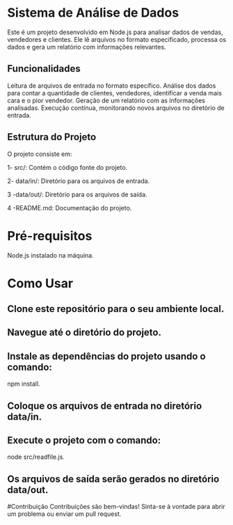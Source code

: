 # Sistema de Análise de Dados
Este é um projeto desenvolvido em Node.js para analisar dados de vendas, vendedores e clientes. Ele lê arquivos no formato especificado, processa os dados e gera um relatório com informações relevantes.

## Funcionalidades
Leitura de arquivos de entrada no formato específico.
Análise dos dados para contar a quantidade de clientes, vendedores, identificar a venda mais cara e o pior vendedor.
Geração de um relatório com as informações analisadas.
Execução contínua, monitorando novos arquivos no diretório de entrada.

## Estrutura do Projeto
O projeto consiste em:

1- src/: Contém o código fonte do projeto.

2- data/in/: Diretório para os arquivos de entrada.

3 -data/out/: Diretório para os arquivos de saída.

4 -README.md: Documentação do projeto.

# Pré-requisitos
Node.js instalado na máquina.

# Como Usar
## Clone este repositório para o seu ambiente local.

## Navegue até o diretório do projeto.

## Instale as dependências do projeto usando o comando:

npm install.
## Coloque os arquivos de entrada no diretório data/in.

## Execute o projeto com o comando:

node src/readfile.js.

## Os arquivos de saída serão gerados no diretório data/out.

#Contribuição
Contribuições são bem-vindas! Sinta-se à vontade para abrir um problema ou enviar um pull request.
